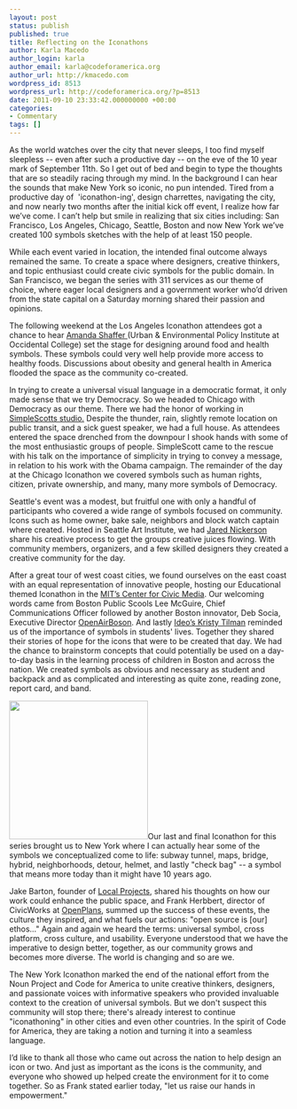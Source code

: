 ```yaml
---
layout: post
status: publish
published: true
title: Reflecting on the Iconathons
author: Karla Macedo
author_login: karla
author_email: karla@codeforamerica.org
author_url: http://kmacedo.com
wordpress_id: 8513
wordpress_url: http://codeforamerica.org/?p=8513
date: 2011-09-10 23:33:42.000000000 +00:00
categories:
- Commentary
tags: []
---
```

As the world watches over the city that never sleeps, I too find myself sleepless -- even after such a productive day -- on the eve of the 10 year mark of September 11th. So I get out of bed and begin to type the thoughts that are so steadily racing through my mind. In the background I can hear the sounds that make New York so iconic, no pun intended. Tired from a productive day of  'iconathon-ing', design charrettes, navigating the city, and now nearly two months after the initial kick off event, I realize how far we’ve come. I can’t help but smile in realizing that six cities including: San Francisco, Los Angeles, Chicago, Seattle, Boston and now New York we’ve created 100 symbols sketches with the help of at least 150 people.

While each event varied in location, the intended final outcome always remained the same. To create a space where designers, creative thinkers, and topic enthusiast could create civic symbols for the public domain. In San Francisco, we began the series with 311 services as our theme of choice, where eager local designers and a government worker who’d driven from the state capital on a Saturday morning shared their passion and opinions.

The following weekend at the Los Angeles Iconathon attendees got a chance to hear <a href="http://departments.oxy.edu/uepi/bios/shaffer.htm">Amanda Shaffer </a>(Urban &amp; Environmental Policy Institute at Occidental College) set the stage for designing around food and health symbols. These symbols could very well help provide more access to healthy foods. Discussions about obesity and general health in America flooded the space as the community co-created.

In trying to create a universal visual language in a democratic format, it only made sense that we try Democracy. So we headed to Chicago with Democracy as our theme. There we had the honor of working in <a href="http://simplehonestwork.com/">SimpleScotts studio.</a> Despite the thunder, rain, slightly remote location on public transit, and a sick guest speaker, we had a full house. As attendees entered the space drenched from the downpour I shook hands with some of the most enthusiastic groups of people. SimpleScott came to the rescue with his talk on the importance of simplicity in trying to convey a message, in relation to his work with the Obama campaign. The remainder of the day at the Chicago Iconathon we covered symbols such as human rights, citizen, private ownership, and many, many more symbols of Democracy.

Seattle's event was a modest, but fruitful one with only a handful of participants who covered a wide range of symbols focused on community. Icons such as home owner, bake sale, neighbors and block watch captain where created. Hosted in Seattle Art Institute, we had <a href="http://www.jthreeconcepts.com/#/">Jared Nickerson</a> share his creative process to get the groups creative juices flowing. With community members, organizers, and a few skilled designers they created a creative community for the day.

After a great tour of west coast cities, we found ourselves on the east coast with an equal representation of innovative people, hosting our Educational themed Iconathon in the <a href="http://civic.mit.edu/">MIT’s Center for Civic Media</a>. Our welcoming words came from Boston Public Scools Lee McGuire, Chief Communications Officer followed by another Boston innovator, Deb Socia, Executive Director <a href="http://openairboston.net/">OpenAirBoson</a>. And lastly <a href="http://designenvy.aiga.org/curator/?user_id=57">Ideo’s Kristy Tilman</a> reminded us of the importance of symbols in students' lives. Together they shared their stories of hope for the icons that were to be created that day. We had the chance to brainstorm concepts that could potentially be used on a day-to-day basis in the learning process of children in Boston and across the nation. We created symbols as obvious and necessary as student and backpack and as complicated and interesting as quite zone, reading zone, report card, and band.

<img src="http://codeforamerica.org/wp-content/uploads/2011/09/394873320.jpeg" class="alignright" width="250px">Our last and final Iconathon for this series brought us to New York where I can actually hear some of the symbols we conceptualized come to life: subway tunnel, maps, bridge, hybrid, neighborhoods, detour, helmet, and lastly "check bag" -- a symbol that means more today than it might have 10 years ago.

Jake Barton, founder of <a href="http://localprojects.net/">Local Projects</a>, shared his thoughts on how our work could enhance the public space, and Frank Herbbert, director of CivicWorks at <a href="http://openplans.org/">OpenPlans</a>, summed up the success of these events, the culture they inspired, and what fuels our actions: "open source is [our] ethos..." Again and again we heard the terms: universal symbol, cross platform, cross culture, and usability. Everyone understood that we have the imperative to design better, together, as our community grows and becomes more diverse. The world is changing and so are we.

The New York Iconathon marked the end of the national effort from the Noun Project and Code for America to unite creative thinkers, designers, and passionate voices with informative speakers who provided invaluable context to the creation of universal symbols. But we don't suspect this community will stop there; there's already interest to continue "iconathoning" in other cities and even other countries. In the spirit of Code for America, they are taking a notion and turning it into a seamless language. 

I’d like to thank all those who came out across the nation to help design an icon or two. And just as important as the icons is the community, and everyone who showed up helped create the environment for it to come together. So as Frank stated earlier today, "let us raise our hands in empowerment."
